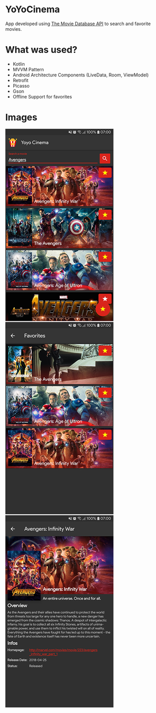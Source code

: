 # YoYoCinema
App developed using [The Movie Database API](https://developers.themoviedb.org) to search and favorite movies.
# What was used?
  - Kotlin
  - MVVM Pattern
  - Android Architecture Components (LiveData, Room, ViewModel)
  - Retrofit
  - Picasso
  - Gson
  - Offline Support  for favorites
# Images
![](https://github.com/Tgo1014/Yoyo-Cinema/raw/master/screenshots/1.jpg) 
![](https://github.com/Tgo1014/Yoyo-Cinema/raw/master/screenshots/2.jpg) 
![](https://github.com/Tgo1014/Yoyo-Cinema/raw/master/screenshots/3.jpg) 